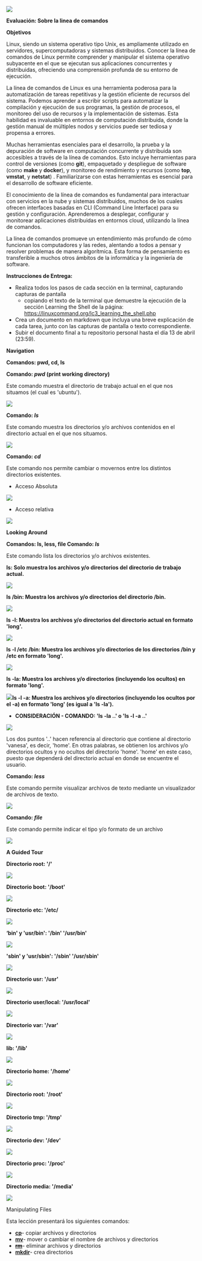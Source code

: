 ﻿![](Aspose.Words.befddf99-87e5-4bed-bfaf-22ddccfc246e.001.png)

**Evaluación: Sobre la linea de comandos**

**Objetivos**

Linux, siendo un sistema operativo tipo Unix, es ampliamente utilizado en servidores, supercomputadoras y sistemas distribuidos. Conocer la línea de comandos de Linux permite comprender y manipular el sistema operativo subyacente en el que se ejecutan sus aplicaciones concurrentes y distribuidas, ofreciendo una comprensión profunda de su entorno de ejecución.

La línea de comandos de Linux es una herramienta poderosa para la automatización de tareas repetitivas y la gestión eficiente de recursos del sistema. Podemos aprender a escribir scripts para automatizar la compilación y ejecución de sus programas, la gestión de procesos, el monitoreo del uso de recursos y la implementación de sistemas. Esta habilidad es invaluable en entornos de computación distribuida, donde la gestión manual de múltiples nodos y servicios puede ser tediosa y propensa a errores.

Muchas herramientas esenciales para el desarrollo, la prueba y la depuración de software en computación concurrente y distribuida son accesibles a través de la línea de comandos. Esto incluye herramientas para control de versiones (como **git**), empaquetado y despliegue de software (como **make** y **docker**), y monitoreo de rendimiento y recursos (como **top**, **vmstat**, y **netstat**) . Familiarizarse con estas herramientas es esencial para el desarrollo de software eficiente.

El conocimiento de la línea de comandos es fundamental para interactuar con servicios en la nube y sistemas distribuidos, muchos de los cuales ofrecen interfaces basadas en CLI (Command Line Interface) para su gestión y configuración. Aprenderemos a desplegar, configurar y monitorear aplicaciones distribuidas en entornos cloud, utilizando la línea de comandos.

La línea de comandos promueve un entendimiento más profundo de cómo funcionan los computadores y las redes, alentando a todos a pensar y resolver problemas de manera algorítmica. Esta forma de pensamiento es transferible a muchos otros ámbitos de la informática y la ingeniería de software.

**Instrucciones de Entrega:**

- Realiza todos los pasos de cada sección en la terminal, capturando capturas de pantalla
  - copiando el texto de la terminal que demuestre la ejecución de la sección Learning the Shell de la página: <https://linuxcommand.org/lc3_learning_the_shell.php>
- Crea un documento en markdown que incluya una breve explicación de cada tarea, junto con las capturas de pantalla o texto correspondiente.
- Subir el documento final a tu repositorio personal hasta el día 13 de abril (23:59).

**Navigation**

**Comandos: pwd, cd, ls**

**Comando: *pwd* (print working directory)**

Este comando muestra el directorio de trabajo actual en el que nos situamos (el cual es 'ubuntu').

![](Aspose.Words.befddf99-87e5-4bed-bfaf-22ddccfc246e.002.png)

**Comando: *ls***

Este comando muestra los directorios y/o archivos contenidos en el directorio actual en el que nos situamos.

![](Aspose.Words.befddf99-87e5-4bed-bfaf-22ddccfc246e.003.png)

**Comando: *cd***

Este comando nos permite cambiar o movernos entre los distintos directorios existentes.

- Acceso Absoluta

![](Aspose.Words.befddf99-87e5-4bed-bfaf-22ddccfc246e.004.png)

- Acceso relativa

![](Aspose.Words.befddf99-87e5-4bed-bfaf-22ddccfc246e.005.png)

**Looking Around**

**Comandos: ls, less, file Comando: *ls***

Este comando lista los directorios y/o archivos existentes.

**ls: Solo muestra los archivos y/o directorios del directorio de trabajo actual.**

![](Aspose.Words.befddf99-87e5-4bed-bfaf-22ddccfc246e.006.png)

**ls /bin: Muestra los archivos y/o directorios del directorio /bin.**

![](Aspose.Words.befddf99-87e5-4bed-bfaf-22ddccfc246e.007.jpeg)

**ls -l: Muestra los archivos y/o directorios del directorio actual en formato 'long'.**

![](Aspose.Words.befddf99-87e5-4bed-bfaf-22ddccfc246e.008.png)

**ls -l /etc /bin: Muestra los archivos y/o directorios de los directorios /bin y /etc en formato 'long'.**

![](Aspose.Words.befddf99-87e5-4bed-bfaf-22ddccfc246e.009.jpeg)

**ls -la: Muestra los archivos y/o directorios (incluyendo los ocultos) en formato 'long'.**

![](Aspose.Words.befddf99-87e5-4bed-bfaf-22ddccfc246e.010.jpeg)**ls -l -a: Muestra los archivos y/o directorios (incluyendo los ocultos por el -a) en formato 'long' (es igual a 'ls -la').**

- **CONSIDERACIÓN - COMANDO: 'ls -la ..' o 'ls -l -a ..'**

![](Aspose.Words.befddf99-87e5-4bed-bfaf-22ddccfc246e.011.png)

Los dos puntos '..' hacen referencia al directorio que contiene al directorio 'vanesa', es decir, 'home'. En otras palabras, se obtienen los archivos y/o directorios ocultos y no ocultos del directorio 'home'. 'home' en este caso, puesto que dependerá del directorio actual en donde se encuentre el usuario.

**Comando: *less***

Este comando permite visualizar archivos de texto mediante un visualizador de archivos de texto.

![](Aspose.Words.befddf99-87e5-4bed-bfaf-22ddccfc246e.012.png)

**Comando: *file***

Este comando permite indicar el tipo y/o formato de un archivo

![](Aspose.Words.befddf99-87e5-4bed-bfaf-22ddccfc246e.013.png)

**A Guided Tour**

**Directorio root: '/'**

![](Aspose.Words.befddf99-87e5-4bed-bfaf-22ddccfc246e.014.png)

**Directorio boot: '/boot'**

![](Aspose.Words.befddf99-87e5-4bed-bfaf-22ddccfc246e.015.png)

**Directorio etc: '/etc/**

![](Aspose.Words.befddf99-87e5-4bed-bfaf-22ddccfc246e.016.jpeg)

**‘bin' y 'usr/bin': '/bin' '/usr/bin'**

![](Aspose.Words.befddf99-87e5-4bed-bfaf-22ddccfc246e.017.jpeg)

**'sbin' y 'usr/sbin': '/sbin' '/usr/sbin'**

![](Aspose.Words.befddf99-87e5-4bed-bfaf-22ddccfc246e.018.jpeg)

**Directorio usr: '/usr'**

![](Aspose.Words.befddf99-87e5-4bed-bfaf-22ddccfc246e.019.png)

**Directorio user/local: '/usr/local'**

![](Aspose.Words.befddf99-87e5-4bed-bfaf-22ddccfc246e.020.png)

**Directorio var: '/var'**

![](Aspose.Words.befddf99-87e5-4bed-bfaf-22ddccfc246e.021.png)

**lib: '/lib'**

![](Aspose.Words.befddf99-87e5-4bed-bfaf-22ddccfc246e.022.jpeg)

**Directorio home: '/home'**

![](Aspose.Words.befddf99-87e5-4bed-bfaf-22ddccfc246e.023.png)

**Directorio root: '/root'**

![](Aspose.Words.befddf99-87e5-4bed-bfaf-22ddccfc246e.024.png)

**Directorio tmp: '/tmp'**

![](Aspose.Words.befddf99-87e5-4bed-bfaf-22ddccfc246e.025.png)

**Directorio dev: '/dev'**

![](Aspose.Words.befddf99-87e5-4bed-bfaf-22ddccfc246e.026.jpeg)

**Directorio proc: '/proc'**

![](Aspose.Words.befddf99-87e5-4bed-bfaf-22ddccfc246e.027.jpeg)

**Directorio media: '/media'**

![](Aspose.Words.befddf99-87e5-4bed-bfaf-22ddccfc246e.028.png)

Manipulating Files

Esta lección presentará los siguientes comandos:

- [**cp**](https://linuxcommand.org/lc3_man_pages/cp1.html)- copiar archivos y directorios
- [**mv**](https://linuxcommand.org/lc3_man_pages/mv1.html)- mover o cambiar el nombre de archivos y directorios
- [**~~rm~~**](https://linuxcommand.org/lc3_man_pages/rm1.html)- eliminar archivos y directorios
- [**mkdir**](https://linuxcommand.org/lc3_man_pages/mkdir1.html)- crea directorios
